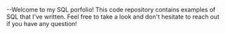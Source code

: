 --Welcome to my SQL porfolio! This code repository contains examples of SQL that I've written. Feel free to take a look and don't hesitate to reach out if you have any question!
